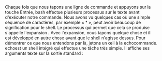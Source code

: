 Chaque fois que nous tapons une ligne de commande et appuyons sur la touche Entrée, bash effectue plusieurs processus sur le texte avant d'exécuter notre commande. Nous avons vu quelques cas où une simple séquence de caractères, par exemple « * », peut avoir beaucoup de signification pour le shell. Le processus qui permet que cela se produise s'appelle l'expansion . Avec l'expansion, nous tapons quelque chose et il est développé en autre chose avant que le shell n'agisse dessus. Pour démontrer ce que nous entendons par là, jetons un œil à la echocommande. echoest un shell intégré qui effectue une tâche très simple. Il affiche ses arguments texte sur la sortie standard :
